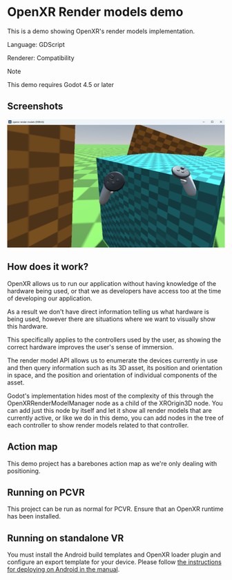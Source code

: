 # OpenXR Render models demo

This is a demo showing OpenXR's render models implementation.

Language: GDScript

Renderer: Compatibility

> [!NOTE]
>
> This demo requires Godot 4.5 or later

## Screenshots

![Screenshot](screenshots/render_model_demo.png)

## How does it work?

OpenXR allows us to run our application without having knowledge of the hardware being used,
or that we as developers have access too at the time of developing our application.

As a result we don't have direct information telling us what hardware is being used,
however there are situations where we want to visually show this hardware.

This specifically applies to the controllers used by the user, as showing the correct hardware
improves the user's sense of immersion.

The render model API allows us to enumerate the devices currently in use and then query
information such as its 3D asset, its position and orientation in space, and the position
and orientation of individual components of the asset.

Godot's implementation hides most of the complexity of this through the OpenXRRenderModelManager
node as a child of the XROrigin3D node. You can add just this node by itself and let it show
all render models that are currently active, or like we do in this demo, you can add nodes
in the tree of each controller to show render models related to that controller.

## Action map

This demo project has a barebones action map as we're only dealing with positioning.

## Running on PCVR

This project can be run as normal for PCVR. Ensure that an OpenXR runtime has been installed.

## Running on standalone VR

You must install the Android build templates and OpenXR loader plugin and configure an export template for your device.
Please follow [the instructions for deploying on Android in the manual](https://docs.godotengine.org/en/stable/tutorials/xr/deploying_to_android.html).


